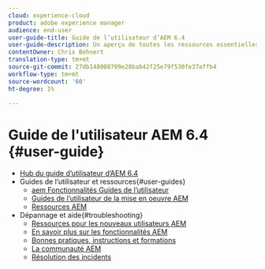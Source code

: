 ```yaml
---
cloud: experience-cloud
product: adobe experience manager
audience: end-user
user-guide-title: Guide de l’utilisateur d’AEM 6.4
user-guide-description: Un aperçu de toutes les ressources essentielles pour comprendre, installer, gérer et utiliser les  6.4.
contentOwner: Chris Bohnert
translation-type: tm+mt
source-git-commit: 27db148008709e28bab42f25e79f530fe37affb4
workflow-type: tm+mt
source-wordcount: '60'
ht-degree: 1%

---
```



# Guide de l&#39;utilisateur AEM 6.4 {#user-guide}

+ [Hub du guide d’utilisateur d’AEM 6.4](home.md)
+ Guides de l’utilisateur et ressources{#user-guides}
   + [aem Fonctionnalités Guides de l’utilisateur](capabilities.md)
   + [Guides de l’utilisateur de la mise en oeuvre AEM](implementation.md)
   + [Ressources AEM](resources.md)
+ Dépannage et aide{#troubleshooting}
   + [Ressources pour les nouveaux utilisateurs AEM](new.md)
   + [En savoir plus sur les fonctionnalités AEM](learn.md)
   + [Bonnes pratiques, instructions et formations](best-practice.md)
   + [La communauté AEM](community.md)
   + [Résolution des incidents](troubleshooting.md)
